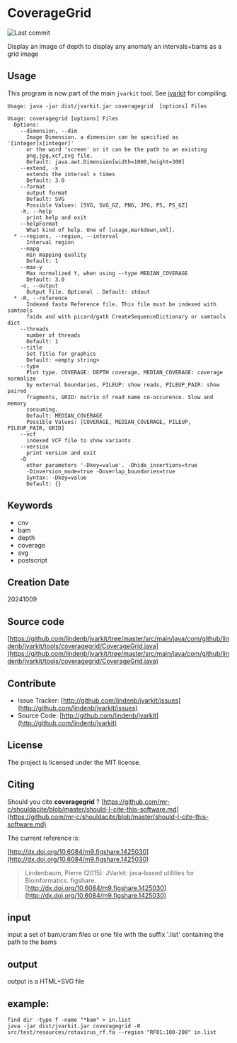 # CoverageGrid

![Last commit](https://img.shields.io/github/last-commit/lindenb/jvarkit.png)

Display an image of depth to display any anomaly an intervals+bams as a grid image


## Usage


This program is now part of the main `jvarkit` tool. See [jvarkit](JvarkitCentral.md) for compiling.


```
Usage: java -jar dist/jvarkit.jar coveragegrid  [options] Files

Usage: coveragegrid [options] Files
  Options:
    --dimension, --dim
      Image Dimension. a dimension can be specified as '[integer]x[integer]' 
      or the word 'screen' or it can be the path to an existing 
      png,jpg,xcf,svg file.
      Default: java.awt.Dimension[width=1000,height=300]
    --extend, -x
      extends the interval x times
      Default: 3.0
    --format
      output format
      Default: SVG
      Possible Values: [SVG, SVG_GZ, PNG, JPG, PS, PS_GZ]
    -h, --help
      print help and exit
    --helpFormat
      What kind of help. One of [usage,markdown,xml].
  * --regions, --region, --interval
      Interval region
    --mapq
      min mapping quality
      Default: 1
    --max-y
      Max normalized Y, when using --type MEDIAN_COVERAGE
      Default: 3.0
    -o, --output
      Output file. Optional . Default: stdout
  * -R, --reference
      Indexed fasta Reference file. This file must be indexed with samtools 
      faidx and with picard/gatk CreateSequenceDictionary or samtools dict
    --threads
      number of threads
      Default: 1
    --title
      Set Title for graphics
      Default: <empty string>
    --type
      Plot type. COVERAGE: DEPTH coverage, MEDIAN_COVERAGE: coverage normalize 
      by external boundaries, PILEUP: show reads, PILEUP_PAIR: show paired 
      fragments, GRID: matrix of read name co-occurence. Slow and memory 
      consuming. 
      Default: MEDIAN_COVERAGE
      Possible Values: [COVERAGE, MEDIAN_COVERAGE, PILEUP, PILEUP_PAIR, GRID]
    --vcf
      indexed VCF file to show variants
    --version
      print version and exit
    -D
      other parameters '-Dkey=value'. -Dhide_insertions=true 
      -Dinversion_mode=true -Doverlap_boundaries=true
      Syntax: -Dkey=value
      Default: {}

```


## Keywords

 * cnv
 * bam
 * depth
 * coverage
 * svg
 * postscript



## Creation Date

20241009

## Source code 

[https://github.com/lindenb/jvarkit/tree/master/src/main/java/com/github/lindenb/jvarkit/tools/coveragegrid/CoverageGrid.java](https://github.com/lindenb/jvarkit/tree/master/src/main/java/com/github/lindenb/jvarkit/tools/coveragegrid/CoverageGrid.java)


## Contribute

- Issue Tracker: [http://github.com/lindenb/jvarkit/issues](http://github.com/lindenb/jvarkit/issues)
- Source Code: [http://github.com/lindenb/jvarkit](http://github.com/lindenb/jvarkit)

## License

The project is licensed under the MIT license.

## Citing

Should you cite **coveragegrid** ? [https://github.com/mr-c/shouldacite/blob/master/should-I-cite-this-software.md](https://github.com/mr-c/shouldacite/blob/master/should-I-cite-this-software.md)

The current reference is:

[http://dx.doi.org/10.6084/m9.figshare.1425030](http://dx.doi.org/10.6084/m9.figshare.1425030)

> Lindenbaum, Pierre (2015): JVarkit: java-based utilities for Bioinformatics. figshare.
> [http://dx.doi.org/10.6084/m9.figshare.1425030](http://dx.doi.org/10.6084/m9.figshare.1425030)

## input

input a set of bam/cram files or one file with the suffix '.list' containing the path to the bams

## output

output is a HTML+SVG file

## example:

```
find dir -type f -name "*bam" > in.list 
java -jar dist/jvarkit.jar coveragegrid -R src/test/resources/rotavirus_rf.fa --region "RF01:100-200" in.list
```


